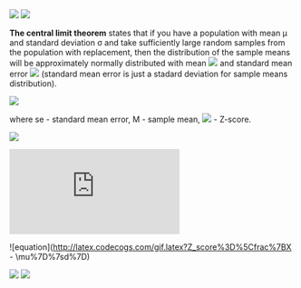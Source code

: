 <img src="https://render.githubusercontent.com/render/math?math=e^{i \pi} = -1">


<img src="https://render.githubusercontent.com/render/math?math=(M - Z_{0.95} * se, M %2B Z_{0.95} * se)">


<b>The central limit theorem</b> states that if you have a population with mean μ and standard deviation σ and take sufficiently large random samples from the population with replacement, then the distribution of the sample means will be approximately normally distributed with mean <img src="https://render.githubusercontent.com/render/math?math=\mu">  and standard mean error <img src="https://render.githubusercontent.com/render/math?math=se = \sigma / sqrt(n)"> (standard mean error is just a stadard deviation for sample means distribution). 


<img src="https://render.githubusercontent.com/render/math?math=(M - Z_{0.95} * se, M %2B Z_{0.95} * se)">

where se - standard mean error, M - sample mean, <img src="https://render.githubusercontent.com/render/math?math=Z_{0.95} = 1.96"> - Z-score. 

<img src="https://render.githubusercontent.com/render/math?math=Z%3D%5Cfrac%7Bx-\mu%7D%7Bse%7D">

![equation](http://latex.codecogs.com/gif.latex?T_Statistic%3D%5Cfrac%7B(M1-M2)-0%7D%7BSE%7D)   


![equation](http://latex.codecogs.com/gif.latex?Z_score%3D%5Cfrac%7BX - \mu%7D%7sd%7D)   

<img src="https://render.githubusercontent.com/render/math?math=Z%3D%5Cfrac%7Bx-\mu%7D%7B\sigma%7D">


<img src="https://render.githubusercontent.com/render/math?math=Z%3D%5Cfrac%7Bx-0%7D%7B1%7D=x">
